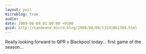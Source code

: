 ```yaml
---
layout: post
microblog: true
audio: 
date: 2009-08-08 01:00:00 +0100
guid: http://samdeane.micro.blog/2009/08/08/t3191861304.html
---
```

Really looking forward to QPR v Blackpool today... first game of the season...
